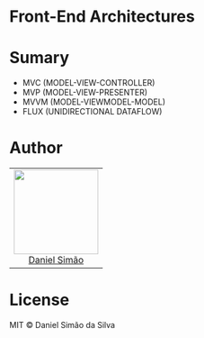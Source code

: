 # Front-End Architectures

# Sumary

- MVC (MODEL-VIEW-CONTROLLER)
- MVP (MODEL-VIEW-PRESENTER)
- MVVM (MODEL-VIEWMODEL-MODEL)
- FLUX (UNIDIRECTIONAL DATAFLOW)

# Author

<table>
  <tbody>
    <tr>
      <td align="center">
        <img width="150" height="150"
        src="https://avatars2.githubusercontent.com/u/4645658?s=460&u=72ded9dd7cf1d6bfae41ed541fc349ca76d42d95&v=4">
        </br>
        <a href="https://github.com/simaodeveloper">Daniel Simão</a>
      </td>
    </tr>
  <tbody>
</table>

# License

MIT © Daniel Simão da Silva
